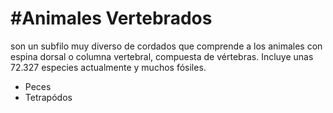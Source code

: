 #Animales Vertebrados 
=======================

son un subfilo muy diverso de cordados que comprende a los animales con espina dorsal o columna vertebral, compuesta de vértebras. Incluye unas 72.327 especies actualmente y muchos fósiles.
* Peces
* Tetrapódos
